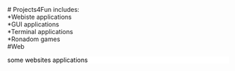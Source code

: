 <!doctype html>
<html>
    <head> </head>
    <body>
        # Projects4Fun includes:
        <br>
          *Webiste applications
          <br>
          *GUI applications
          <br>
          *Terminal applications
          <br>
          *Ronadom games
        <br>
        #Web
        <div style="background-color: white;"> 
          <p style="color: black"> some websites applications </p>
         </div>
    </body>
</html>
